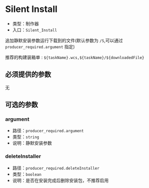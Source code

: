 # Silent Install

* 类型：制作器
* 入口：`Silent_Install`

追加静默安装参数运行下载到的文件(默认参数为 `/S`,可以通过 `producer_required.argument` 指定)

推荐的构建装箱单 : `${taskName}.wcs,${taskName}/${downloadedFile}`

## 必须提供的参数

无

## 可选的参数

### argument

* 路径：`producer_required.argument`
* 类型：`string`
* 说明：静默安装参数

### deleteInstaller

* 路径：`producer_required.deleteInstaller`
* 类型：`boolean`
* 说明：是否在安装完成后删除安装包，不推荐启用
